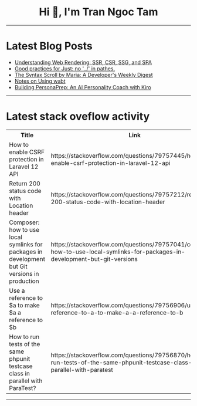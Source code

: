 <h1 align="center">Hi 👋, I'm Tran Ngoc Tam</h1>

---

# Latest Blog Posts 
<!-- BLOG-POST-LIST:START -->
- [Understanding Web Rendering: SSR, CSR, SSG, and SPA](https://dev.to/mohamedsamirdev/understanding-web-rendering-ssr-csr-ssg-and-spa-26n7)
- [Good practices for Just: no &#39;../&#39; in pathes.](https://dev.to/amarao/good-practices-for-just-no-in-pathes-3b2c)
- [The Syntax Scroll by Maria: A Developer&#39;s Weekly Digest](https://dev.to/mendoncamaria/the-syntax-scroll-by-maria-a-developers-weekly-digest-1f8l)
- [Notes on Using wabt](https://dev.to/yangholmes/notes-on-using-wabt-1ag0)
- [Building PersonaPrep: An AI Personality Coach with Kiro](https://dev.to/vanichitkara/building-personaprep-an-ai-personality-coach-with-kiro-2f62)
<!-- BLOG-POST-LIST:END -->

---

# Latest stack oveflow activity
<table>
  <tr><th>Title</th><th>Link</th></tr>
  <!-- STACKOVERFLOW:START --><tr><td>How to enable CSRF protection in Laravel 12 API</td><td>https://stackoverflow.com/questions/79757445/how-to-enable-csrf-protection-in-laravel-12-api</td></tr><tr><td>Return 200 status code with Location header</td><td>https://stackoverflow.com/questions/79757212/return-200-status-code-with-location-header</td></tr><tr><td>Composer: how to use local symlinks for packages in development but Git versions in production</td><td>https://stackoverflow.com/questions/79757041/composer-how-to-use-local-symlinks-for-packages-in-development-but-git-versions</td></tr><tr><td>Use a reference to $a to make $a a reference to $b</td><td>https://stackoverflow.com/questions/79756906/use-a-reference-to-a-to-make-a-a-reference-to-b</td></tr><tr><td>How to run tests of the same phpunit testcase class in parallel with ParaTest?</td><td>https://stackoverflow.com/questions/79756870/how-to-run-tests-of-the-same-phpunit-testcase-class-in-parallel-with-paratest</td></tr><!-- STACKOVERFLOW:END -->
</table>

---



